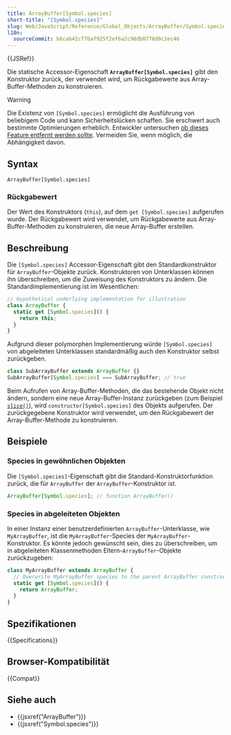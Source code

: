 ```yaml
---
title: ArrayBuffer[Symbol.species]
short-title: "[Symbol.species]"
slug: Web/JavaScript/Reference/Global_Objects/ArrayBuffer/Symbol.species
l10n:
  sourceCommit: b6cab42cf7baf925f2ef6a2c98db0778d9c2ec46
---
```


{{JSRef}}

Die statische Accessor-Eigenschaft **`ArrayBuffer[Symbol.species]`** gibt den Konstruktor zurück, der verwendet wird, um Rückgabewerte aus Array-Buffer-Methoden zu konstruieren.

> [!WARNING]
> Die Existenz von `[Symbol.species]` ermöglicht die Ausführung von beliebigem Code und kann Sicherheitslücken schaffen. Sie erschwert auch bestimmte Optimierungen erheblich. Entwickler untersuchen [ob dieses Feature entfernt werden sollte](https://github.com/tc39/proposal-rm-builtin-subclassing). Vermeiden Sie, wenn möglich, die Abhängigkeit davon.

## Syntax

```js-nolint
ArrayBuffer[Symbol.species]
```

### Rückgabewert

Der Wert des Konstruktors (`this`), auf dem `get [Symbol.species]` aufgerufen wurde. Der Rückgabewert wird verwendet, um Rückgabewerte aus Array-Buffer-Methoden zu konstruieren, die neue Array-Buffer erstellen.

## Beschreibung

Die `[Symbol.species]` Accessor-Eigenschaft gibt den Standardkonstruktor für `ArrayBuffer`-Objekte zurück. Konstruktoren von Unterklassen können ihn überschreiben, um die Zuweisung des Konstruktors zu ändern. Die Standardimplementierung ist im Wesentlichen:

```js
// Hypothetical underlying implementation for illustration
class ArrayBuffer {
  static get [Symbol.species]() {
    return this;
  }
}
```

Aufgrund dieser polymorphen Implementierung würde `[Symbol.species]` von abgeleiteten Unterklassen standardmäßig auch den Konstruktor selbst zurückgeben.

```js
class SubArrayBuffer extends ArrayBuffer {}
SubArrayBuffer[Symbol.species] === SubArrayBuffer; // true
```

Beim Aufrufen von Array-Buffer-Methoden, die das bestehende Objekt nicht ändern, sondern eine neue Array-Buffer-Instanz zurückgeben (zum Beispiel [`slice()`](/de/docs/Web/JavaScript/Reference/Global_Objects/ArrayBuffer/slice)), wird `constructor[Symbol.species]` des Objekts aufgerufen. Der zurückgegebene Konstruktor wird verwendet, um den Rückgabewert der Array-Buffer-Methode zu konstruieren.

## Beispiele

### Species in gewöhnlichen Objekten

Die `[Symbol.species]`-Eigenschaft gibt die Standard-Konstruktorfunktion zurück, die für `ArrayBuffer` der `ArrayBuffer`-Konstruktor ist.

```js
ArrayBuffer[Symbol.species]; // function ArrayBuffer()
```

### Species in abgeleiteten Objekten

In einer Instanz einer benutzerdefinierten `ArrayBuffer`-Unterklasse, wie `MyArrayBuffer`, ist die `MyArrayBuffer`-Species der `MyArrayBuffer`-Konstruktor. Es könnte jedoch gewünscht sein, dies zu überschreiben, um in abgeleiteten Klassenmethoden Eltern-`ArrayBuffer`-Objekte zurückzugeben:

```js
class MyArrayBuffer extends ArrayBuffer {
  // Overwrite MyArrayBuffer species to the parent ArrayBuffer constructor
  static get [Symbol.species]() {
    return ArrayBuffer;
  }
}
```

## Spezifikationen

{{Specifications}}

## Browser-Kompatibilität

{{Compat}}

## Siehe auch

- {{jsxref("ArrayBuffer")}}
- {{jsxref("Symbol.species")}}

